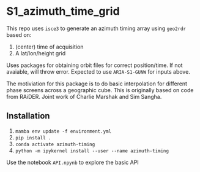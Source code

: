 # S1_azimuth_time_grid

This repo uses `isce3` to generate an azimuth timing array using `geo2rdr` based on:

1. (center) time of acquisition
2. A lat/lon/height grid

Uses packages for obtaining orbit files for correct position/time. If not avaiable, will throw error.
Expected to use `ARIA-S1-GUNW` for inputs above.

The motiviation for this package is to do basic interpolation for different phase screens across a geographic cube. 
This is originally based on code from RAiDER. Joint work of Charlie Marshak and Sim Sangha.

## Installation

1. `mamba env update -f environment.yml`
2. `pip install .`
3. `conda activate azimuth-timing`
4. `python -m ipykernel install --user --name azimuth-timing`

Use the notebook `API.npynb` to explore the basic API